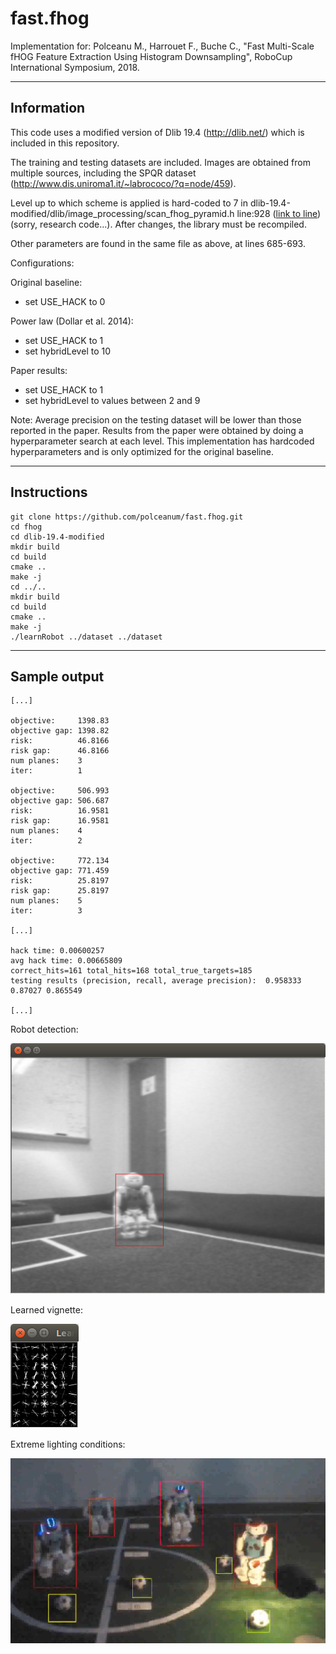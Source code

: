 # fast.fhog
Implementation for:
Polceanu M., Harrouet F., Buche C., "Fast Multi-Scale fHOG Feature Extraction Using Histogram Downsampling", RoboCup International Symposium, 2018.

-----------
Information
-----------

This code uses a modified version of Dlib 19.4 (http://dlib.net/) which is included in this repository.

The training and testing datasets are included. Images are obtained from multiple sources, including the SPQR dataset (http://www.dis.uniroma1.it/~labrococo/?q=node/459).

Level up to which scheme is applied is hard-coded to 7 in dlib-19.4-modified/dlib/image_processing/scan_fhog_pyramid.h line:928 ([link to line](https://github.com/polceanum/fast.fhog/blob/master/dlib-19.4-modified/dlib/image_processing/scan_fhog_pyramid.h#L928)) (sorry, research code...). After changes, the library must be recompiled.

Other parameters are found in the same file as above, at lines 685-693.

Configurations:

Original baseline:
* set USE_HACK to 0

Power law (Dollar et al. 2014):
* set USE_HACK to 1
* set hybridLevel to 10

Paper results:
* set USE_HACK to 1
* set hybridLevel to values between 2 and 9

Note: Average precision on the testing dataset will be lower than those reported in the paper. Results from the paper were obtained by doing a hyperparameter search at each level. This implementation has hardcoded hyperparameters and is only optimized for the original baseline.

--------------------
Instructions
--------------------
```
git clone https://github.com/polceanum/fast.fhog.git
cd fhog
cd dlib-19.4-modified
mkdir build
cd build
cmake ..
make -j
cd ../..
mkdir build
cd build
cmake ..
make -j
./learnRobot ../dataset ../dataset
```
-------------
Sample output
-------------
```
[...]

objective:     1398.83
objective gap: 1398.82
risk:          46.8166
risk gap:      46.8166
num planes:    3
iter:          1

objective:     506.993
objective gap: 506.687
risk:          16.9581
risk gap:      16.9581
num planes:    4
iter:          2

objective:     772.134
objective gap: 771.459
risk:          25.8197
risk gap:      25.8197
num planes:    5
iter:          3

[...]

hack time: 0.00600257
avg hack time: 0.00665809
correct_hits=161 total_hits=168 total_true_targets=185
testing results (precision, recall, average precision):  0.958333  0.87027 0.865549

[...]
```
Robot detection:

![alt text](https://github.com/polceanum/fast.fhog/raw/master/sample/sample-output.png)

Learned vignette:

![alt text](https://github.com/polceanum/fast.fhog/raw/master/sample/sample-output2.png)

Extreme lighting conditions:

![alt text](https://github.com/polceanum/fast.fhog/raw/master/sample/extreme.png)
